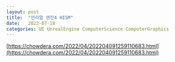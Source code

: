 ```yaml
---
layout: post
title:  "언리얼 엔진4 HISM"
date:   2022-07-18
categories: UE UnrealEngine ComputerScience ComputerGraphics
---         
```


[https://chowdera.com/2022/04/202204091259110683.html](https://chowdera.com/2022/04/202204091259110683.html)